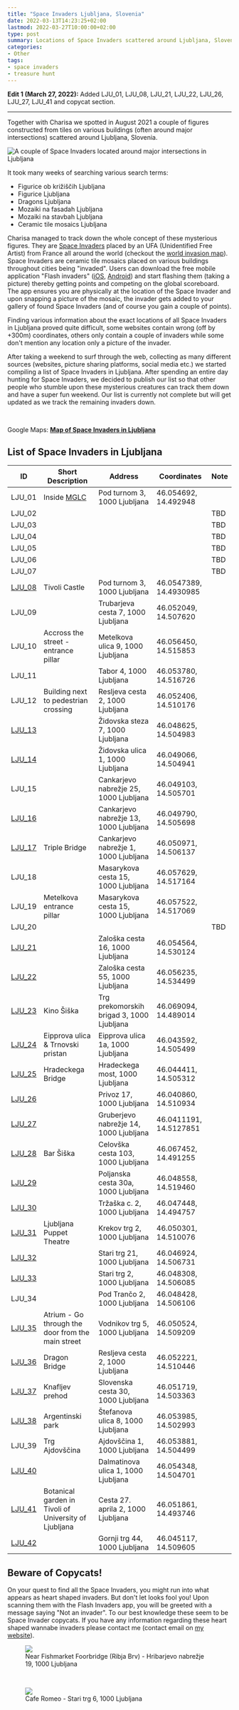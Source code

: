 ```yaml
---
title: "Space Invaders Ljubljana, Slovenia"
date: 2022-03-13T14:23:25+02:00
lastmod: 2022-03-27T10:00:00+02:00
type: post
summary: Locations of Space Invaders scattered around Ljubljana, Slovenia.
categories:
- Other
tags:
- space invaders
- treasure hunt
---
```


**Edit 1 (March 27, 2022):** Added LJU_01, LJU_08, LJU_21, LJU_22, LJU_26, LJU_27, LJU_41 and copycat section.

---

Together with Charisa we spotted in August 2021 a couple of figures constructed from tiles on various buildings (often around major intersections) scattered around Ljubljana, Slovenia.

![A couple of Space Invaders located around major intersections in Ljubljana](/static-posts/2022/space-invaders-ljubljana-1.jpeg)

It took many weeks of searching various search terms:
* Figurice ob križiščih Ljubljana
* Figurice Ljubljana
* Dragons Ljubljana
* Mozaiki na fasadah Ljubljana
* Mozaiki na stavbah Ljubljana
* Ceramic tile mosaics Ljubljana

Charisa managed to track down the whole concept of these mysterious figures.
They are [Space Invaders](https://space-invaders.com/) placed by an UFA (Unidentified Free Artist) from France all around the world (checkout the [world invasion map](https://space-invaders.com/world/)).
Space Invaders are ceramic tile mosaics placed on various buildings throughout cities being "invaded". 
Users can download the free mobile application "Flash invaders" ([iOS](https://apps.apple.com/us/app/flashinvaders/id895180919), [Android](https://play.google.com/store/apps/details?id=com.ltu.flashInvader&hl=en_US&gl=US)) and start flashing them (taking a picture) thereby getting points and competing on the global scoreboard. 
The app ensures you are physically at the location of the Space Invader and upon snapping a picture of the mosaic, the invader gets added to your gallery of found Space Invaders (and of course you gain a couple of points).

Finding various information about the exact locations of all Space Invaders in Ljubljana proved quite difficult, some websites contain wrong (off by +300m) coordinates, others only contain a couple of invaders while some don't mention any location only a picture of the invader. 

After taking a weekend to surf through the web, collecting as many different sources (websites, picture sharing platforms, social media etc.) we started compiling a list of Space Invaders in Ljubljana.
After spending an entire day hunting for Space Invaders, we decided to publish our list so that other people who stumble upon these mysterious creatures can track them down and have a super fun weekend.
Our list is currently not complete but will get updated as we track the remaining invaders down.

<br>
<p class="h5">
Google Maps: <strong><a href="https://www.google.com/maps/d/u/0/viewer?mid=1RF_ZM0-N0ZWY2SOE5LH1LaHYUj1WrDi0&hl=en&ll=46.0563444721545%2C14.504237&z=15">Map of Space Invaders in Ljubljana</a></strong>
</p>

<h2 class="h4">List of Space Invaders in Ljubljana</h3>

| ID     | Short Description | Address                           | Coordinates             | Note    |
| ------ | ----------------- | --------------------------------- | ----------------------- | ------- |
| LJU_01 | Inside [MGLC](http://www.mglc-lj.si/) | Pod turnom 3, 1000 Ljubljana | 46.054692, 14.492948 |  |
| LJU_02 |  |  |  | TBD |
| LJU_03 |  |  |  | TBD |
| LJU_04 |  |  |  | TBD |
| LJU_05 |  |  |  | TBD |
| LJU_06 |  |  |  | TBD |
| LJU_07 |  |  |  | TBD |
| [LJU_08](/static-posts/2022/space-invaders/LJU_08.jpeg) | Tivoli Castle | Pod turnom 3, 1000 Ljubljana | 46.0547389, 14.4930985 | |
| LJU_09 |  | Trubarjeva cesta 7, 1000 Ljubljana | 46.052049, 14.507620 | |
| LJU_10 | Accross the street - entrance pillar | Metelkova ulica 9, 1000 Ljubljana | 46.056450, 14.515853 | |
| LJU_11 |  | Tabor 4, 1000 Ljubljana | 46.053780, 14.516726 | |
| LJU_12 | Building next to pedestrian crossing | Resljeva cesta 2, 1000 Ljubljana | 46.052406, 14.510176 | |
| [LJU_13](/static-posts/2022/space-invaders/LJU_13.jpeg) |  | Židovska steza 7, 1000 Ljubljana | 46.048625, 14.504983 | |
| [LJU_14](/static-posts/2021/space-invaders/LJU_14.jpeg) |  | Židovska ulica 1, 1000 Ljubljana | 46.049066, 14.504941 | |
| LJU_15 |  | Cankarjevo nabrežje 25, 1000 Ljubljana | 46.049103, 14.505701 | |
| [LJU_16](/static-posts/2022/space-invaders/LJU_16.jpeg) |  | Cankarjevo nabrežje 13, 1000 Ljubljana | 46.049790, 14.505698 | |
| [LJU_17](/static-posts/2022/space-invaders/LJU_17.jpeg) | Triple Bridge | Cankarjevo nabrežje 1, 1000 Ljubljana | 46.050971, 14.506137 | |
| LJU_18 |  | Masarykova cesta 15, 1000 Ljubljana | 46.057629, 14.517164 | |
| LJU_19 | Metelkova entrance pillar | Masarykova cesta 15, 1000 Ljubljana | 46.057522, 14.517069 | |
| LJU_20 |  |  |  | TBD |
| [LJU_21](/static-posts/2022/space-invaders/LJU_21.jpeg) |  | Zaloška cesta 16, 1000 Ljubljana | 46.054564, 14.530124 | |
| [LJU_22](/static-posts/2022/space-invaders/LJU_22.jpeg) |  | Zaloška cesta 55, 1000 Ljubljana | 46.056235, 14.534499 | |
| [LJU_23](/static-posts/2022/space-invaders/LJU_23.jpeg) | Kino Šiška | Trg prekomorskih brigad 3, 1000 Ljubljana | 46.069094, 14.489014 | |
| [LJU_24](/static-posts/2022/space-invaders/LJU_24.jpeg) | Eipprova ulica & Trnovski pristan | Eipprova ulica 1a, 1000 Ljubljana | 46.043592, 14.505499 | |
| [LJU_25](/static-posts/2022/space-invaders/LJU_25.jpeg) | Hradeckega Bridge | Hradeckega most, 1000 Ljubljana | 46.044411, 14.505312 | |
| [LJU_26](/static-posts/2022/space-invaders/LJU_26.jpeg) |  | Privoz 17, 1000 Ljubljana | 46.040860, 14.510934 | |
| [LJU_27](/static-posts/2022/space-invaders/LJU_27.jpeg) |  | Gruberjevo nabrežje 14, 1000 Ljubljana | 46.0411191, 14.5127851 | |
| [LJU_28](/static-posts/2022/space-invaders/LJU_28.jpeg) | Bar Šiška | Celovška cesta 103, 1000 Ljubljana | 46.067452, 14.491255 | |
| [LJU_29](/static-posts/2022/space-invaders/LJU_29.jpeg) |  | Poljanska cesta 30a, 1000 Ljubljana | 46.048558, 14.519460 | |
| [LJU_30](/static-posts/2022/space-invaders/LJU_30.jpeg) |  | Tržaška c. 2, 1000 Ljubljana | 46.047448, 14.494757 | |
| [LJU_31](/static-posts/2022/space-invaders/LJU_31.jpeg) | Ljubljana Puppet Theatre | Krekov trg 2, 1000 Ljubljana | 46.050301, 14.510076 | |
| [LJU_32](/static-posts/2022/space-invaders/LJU_32.jpeg) |  | Stari trg 21, 1000 Ljubljana | 46.046924, 14.506731 | |
| [LJU_33](/static-posts/2022/space-invaders/LJU_33.jpeg) |  | Stari trg 2, 1000 Ljubljana | 46.048308, 14.506085 | |
| LJU_34 |  | Pod Trančo 2, 1000 Ljubljana | 46.048428, 14.506106 | |
| [LJU_35](/static-posts/2022/space-invaders/LJU_35.jpeg) | Atrium - Go through the door from the main street | Vodnikov trg 5, 1000 Ljubljana | 46.050524, 14.509209 | |
| [LJU_36](/static-posts/2022/space-invaders/LJU_36.jpeg) | Dragon Bridge | Resljeva cesta 2, 1000 Ljubljana | 46.052221, 14.510446 | |
| [LJU_37](/static-posts/2022/space-invaders/LJU_37.jpeg) | Knafljev prehod | Slovenska cesta 30, 1000 Ljubljana | 46.051719, 14.503363 | |
| [LJU_38](/static-posts/2022/space-invaders/LJU_38.jpeg) | Argentinski park | Štefanova ulica 8, 1000 Ljubljana | 46.053985, 14.502993 | |
| LJU_39 | Trg Ajdovščina | Ajdovščina 1, 1000 Ljubljana | 46.053881, 14.504499 | |
| [LJU_40](/static-posts/2022/space-invaders/LJU_40.jpeg) |  | Dalmatinova ulica 1, 1000 Ljubljana | 46.054348, 14.504701 | |
| [LJU_41](/static-posts/2022/space-invaders/LJU_41.jpeg) | Botanical garden in Tivoli of University of Ljubljana | Cesta 27. aprila 2, 1000 Ljubljana | 46.051861, 14.493746 | |
| [LJU_42](/static-posts/2022/space-invaders/LJU_42.jpeg) |  | Gornji trg 44, 1000 Ljubljana | 46.045117, 14.509605 | |
<!-- 
| LJU_X1 |  |  |  | TBD |
| LJU_X2 |  |  |  | TBD |
| LJU_X3 |  |  |  | TBD | 
-->

<h2 class="h3">Beware of Copycats!</h2>

On your quest to find all the Space Invaders, you might run into what appears as heart shaped invaders.
But don't let looks fool you!
Upon scanning them with the Flash Invaders app, you will be greeted with a message saying "Not an invader".
To our best knowledge these seem to be Space Invader copycats. 
If you have any information regarding these heart shaped wannabe invaders please contact me (contact email on [my website](https://krmelj.xyz/)).

<div class="col-md-8">
    <figure>
        <img class="img-fluid" src="/static-posts/2022/space-invaders/copycat_1.jpeg" />
        <figcaption>
            Near Fishmarket Foorbridge (Ribja Brv) - Hribarjevo nabrežje 19, 1000 Ljubljana 
        </figcaption>
    </figure>
    <br>
    <figure>
        <img class="img-fluid" src="/static-posts/2022/space-invaders/copycat_2.jpeg" />
        <figcaption>
            Cafe Romeo - Stari trg 6, 1000 Ljubljana
        </figcaption>
    </figure>
</div>
